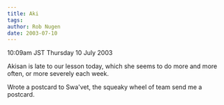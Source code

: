 ```yaml
---
title: Aki
tags: 
author: Rob Nugen
date: 2003-07-10
---
```


<p class=date>10:09am JST Thursday 10 July 2003</p>

<p>Akisan is late to our lesson today, which she seems to do more and
more often, or more severely each week.</p>

<p>Wrote a postcard to Swa'vet, the squeaky wheel of team send me a
postcard.</p>
